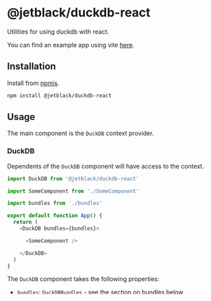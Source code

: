 # @jetblack/duckdb-react

Utilities for using duckdb with react.

You can find an example app using vite [here](https://github.com/rob-blackbourn/demo-duckdb-react-vite).

## Installation

Install from [npmjs](https://www.npmjs.com/package/@jetblack/duckdb-react).

```bash
npm install @jetblack/duckdb-react
```

## Usage

The main component is the `DuckDB` context provider.

### DuckDB

Dependents of the `DuckDB` component will have access to the context.

```typescript
import DuckDB from '@jetblack/duckdb-react'

import SomeComponent from './SomeComponent'

import bundles from './bundles'

export default function App() {
  return (
    <DuckDB bundles={bundles}>

      <SomeComponent />

    </DuckDB>
  )
}
```

The `DuckDB` component takes the following properties:

* `bundles`: `DuckDBBundles` - see the section on bundles below,
* `logger`: `Logger | undefined` - defaults to the built in `ConsoleLogger`.

### useDuckDB

A descendent uses the `useDuckDB` hook to get the database.

```typescript
import { useDuckDB } from '@jetblack/duckdb-react'

export default function SomeComponent() {
  const { db, loading, error } = useDuckDB()

  useEffect(() => {
    if (loading || !db || error) {
      return
    }

    // Do something with the duckdb

  }, [loading, db, error])

  ...
}
```

The properties returned by `useDuckDB` are:

* `db`: `AsyncDuckDB | undefined`
* `loading`: `boolean`
* `error`: `string | Error | undefined`

The `loading` property is initially `true`, becoming `false` when either the `db` property is set, or the `error` property is set.

### Bundles

In order to create the context a wasm "bundle" must be provided. The
bundle is specific to the development environment. The following
gives the bundles defined by the [DuckDB documentation](https://duckdb.org/docs/api/wasm/instantiation).

#### vite

For vite, create the following `bundle.ts`.

```typescript bundle.ts
import { DuckDBBundles } from '@duckdb/duckdb-wasm'
import duckdbMvpWasm from '@duckdb/duckdb-wasm/dist/duckdb-mvp.wasm?url'
import duckdbMvpWorker from '@duckdb/duckdb-wasm/dist/duckdb-browser-mvp.worker.js?url'
import duckdbEHWasm from '@duckdb/duckdb-wasm/dist/duckdb-eh.wasm?url'
import duckdbEHWorker from '@duckdb/duckdb-wasm/dist/duckdb-browser-eh.worker.js?url'

const VITE_BUNDLES: DuckDBBundles = {
  mvp: {
    mainModule: duckdbMvpWasm,
    mainWorker: duckdbMvpWorker
  },
  eh: {
    mainModule: duckdbEHWasm,
    mainWorker: duckdbEHWorker
  }
}

export default VITE_BUNDLES
```

#### webpack

For webpack, create the following `bundle.ts`.

```typescript bundle.js
import { DuckDBBundles } from '@duckdb/duckdb-wasm'
import duckdbMvpWasm from '@duckdb/duckdb-wasm/dist/duckdb-mvp.wasm'
import duckdbEHWasm from '@duckdb/duckdb-wasm/dist/duckdb-eh.wasm'

const WEBPACK_BUNDLES: DuckDBBundles = {
  mvp: {
    mainModule: duckdbMvpWasm,
    mainWorker: new URL('@duckdb/duckdb-wasm/dist/duckdb-browser-mvp.worker.js', import.meta.url).toString(),
  },
  eh: {
    mainModule: duckdbEHWasm,
    mainWorker: new URL('@duckdb/duckdb-wasm/dist/duckdb-browser-eh.worker.js', import.meta.url).toString(),
  }
}

export default WEBPACK_BUNDLES
```

### DuckDBJsDelivr

The `duckdb-wasm` package can auto-discover it's bundles from
the jsdelivr CDN. The component `DuckDBJsDelivr` uses this
strategy to get it's bundles. This requires less configuration
(the bundles are not required). The startup time might be slower
than where the bundles were provided by an intranet.

```typescript
import { DuckDBJsDelivr } from '@jetblack/duckdb-react'

import SomeComponent from './SomeComponent'

export default function App() {
  return (
    <DuckDBJsDelivr>

      <SomeComponent />

    </DuckDBJsDelivr>
  )
}
```

The `DuckDBJsDelivr` component takes the following properties:

* `logger`: `Logger | undefined` - defaults to the built in `ConsoleLogger`.
